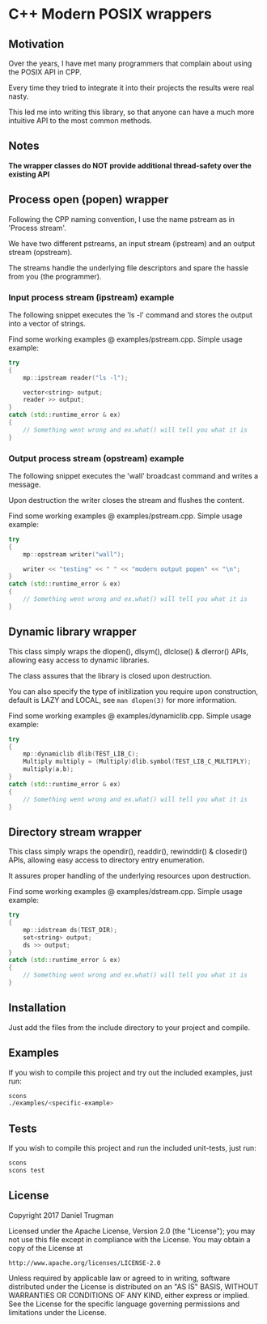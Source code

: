# C++ Modern POSIX wrappers

## Motivation

Over the years, I have met many programmers that complain about using the POSIX API in CPP.

Every time they tried to integrate it into their projects the results were real nasty.

This led me into writing this library, so that anyone can have a much more intuitive API to the most common methods.

## Notes

**The wrapper classes do NOT provide additional thread-safety over the existing API**

## Process open (popen) wrapper

Following the CPP naming convention, I use the name pstream as in 'Process stream'.

We have two different pstreams, an input stream (ipstream) and an output stream (opstream).

The streams handle the underlying file descriptors and spare the hassle from you (the programmer).

### Input process stream (ipstream) example

The following snippet executes the 'ls -l' command and stores the output into a vector of strings.

Find some working examples @ examples/pstream.cpp. Simple usage example:

```cpp
try
{
    mp::ipstream reader("ls -l");

    vector<string> output;
    reader >> output;
}
catch (std::runtime_error & ex)
{
    // Something went wrong and ex.what() will tell you what it is
}
```

### Output process stream (opstream) example

The following snippet executes the 'wall' broadcast command and writes a message.

Upon destruction the writer closes the stream and flushes the content.

Find some working examples @ examples/pstream.cpp. Simple usage example:

```cpp
try
{
    mp::opstream writer("wall");

    writer << "testing" << " " << "modern output popen" << "\n";
}
catch (std::runtime_error & ex)
{
    // Something went wrong and ex.what() will tell you what it is
}
```

## Dynamic library wrapper

This class simply wraps the dlopen(), dlsym(), dlclose() & dlerror() APIs, allowing easy access to dynamic libraries.

The class assures that the library is closed upon destruction.

You can also specify the type of initilization you require upon construction, default is LAZY and LOCAL, see `man dlopen(3)` for more information.

Find some working examples @ examples/dynamiclib.cpp. Simple usage example:

```cpp
try
{
    mp::dynamiclib dlib(TEST_LIB_C);
    Multiply multiply = (Multiply)dlib.symbol(TEST_LIB_C_MULTIPLY);
    multiply(a,b);
}
catch (std::runtime_error & ex)
{
    // Something went wrong and ex.what() will tell you what it is
}
```

## Directory stream wrapper

This class simply wraps the opendir(), readdir(), rewinddir() & closedir() APIs, allowing easy access to directory entry enumeration.

It assures proper handling of the underlying resources upon destruction.

Find some working examples @ examples/dstream.cpp. Simple usage example:

```cpp
try
{
    mp::idstream ds(TEST_DIR);
    set<string> output;
    ds >> output;
}
catch (std::runtime_error & ex)
{
    // Something went wrong and ex.what() will tell you what it is
}
```

## Installation

Just add the files from the include directory to your project and compile.

## Examples

If you wish to compile this project and try out the included examples, just run:

```bash
scons
./examples/<specific-example>
```

## Tests

If you wish to compile this project and run the included unit-tests, just run:

```bash
scons
scons test
```

## License

Copyright 2017 Daniel Trugman

Licensed under the Apache License, Version 2.0 (the "License");
you may not use this file except in compliance with the License.
You may obtain a copy of the License at

    http://www.apache.org/licenses/LICENSE-2.0

Unless required by applicable law or agreed to in writing, software
distributed under the License is distributed on an "AS IS" BASIS,
WITHOUT WARRANTIES OR CONDITIONS OF ANY KIND, either express or implied.
See the License for the specific language governing permissions and
limitations under the License.
